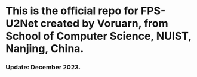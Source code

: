 <h1>This is the official repo for FPS-U2Net created 
by Voruarn, from School of Computer Science, NUIST, Nanjing, China. </h1>
<h3>Update: December 2023.</h3>







